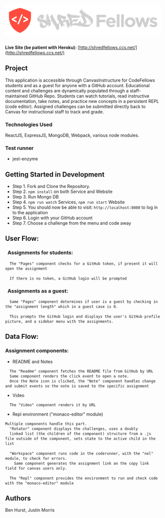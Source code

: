# ![./src/assets/img/shred-p-logo-01-01.png](./src/assets/img/shred-p-logo-01-01.png)

**Live Site (be patient with Heroku):** [http://shredfellows.ccs.net/](http://shredfellows.ccs.net/)

## Project

This application is accessible through CanvasInstructure for CodeFellows students and as a guest for anyone with a GitHub account. Educational content and challenges are dynamically populated through a staff-maintained GitHub Repo. Students can watch tutorials, read instructive documentation, take notes, and practice new concepts in a persistent REPL (code editor). Assigned challenges can be submitted directly back to Canvas for instructional staff to track and grade.

### Technologies Used

ReactJS, ExpressJS, MongoDB, Webpack, various node modules.

### Test runner

* jest-enzyme

## Getting Started in Development

* Step 1. Fork and Clone the Repository.
* Step 2. `npm install` on both Service and Website
* Step 3. Run Mongo DB
* Step 4. `npm run watch` Services, `npm run start` Website
* Step 5. You should now be able to visit: `http://localhost:8080` to log in to the application
* Step 6. Login with your GitHub account
* Step 7. Choose a challenge from the menu and code away

## User Flow:

### &nbsp; Assignments for students:


```
  The "Pages" component checks for a GitHub token, if present it will open the assignment

  If there is no token, a GitHub login will be prompted 
```
### &nbsp; Assignments as a guest:

```
  Same "Pages" component determines if user is a guest by checking in the "assignment length" which in a guest case is 0.

  This prompts the GitHub login and displays the user's GitHub profile picture, and a sidebar menu with the assignments.
```

## Data Flow:

### Assignment components:

* README and Notes

```
  The "Readme" component fetches the README file from GitHub by URL
  Same component renders the click event to open a note. 
  Once the Note icon is clicked, the "Note" component handles change and submit events so the note is saved to the specific assignment
```
* Video

```
  The "Video" component renders it by URL
```

* Repl environment ("monaco-editor" module)
```
Multiple components handle this part.
  "Rotator" component displays the challenges, uses a doubly
  linked list (the children of the component) structure from a .js file outside of the component, sets state to the active child in the list

  "Workspace" component runs code in the coderunner, with the "nel" module, to check for errors.  
    Same component generates the assignment link an the copy link field for canvas users only.

  The "Repl" component provides the environment to run and check code with the "monaco-editor" module

```

## Authors

Ben Hurst, Justin Morris
